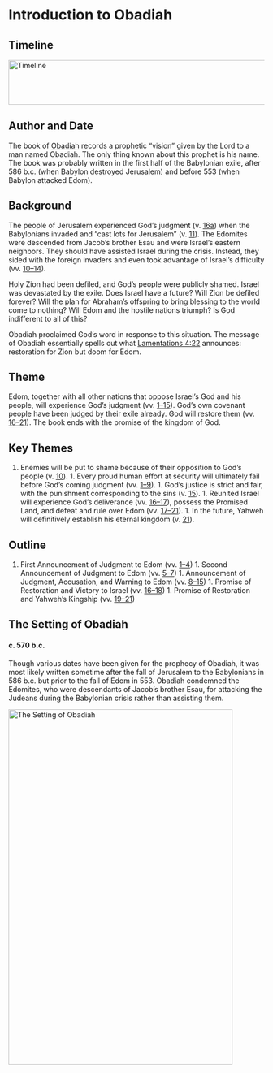 
# Introduction to Obadiah

## Timeline

 [ <img src="https:https://www.esv.org//static.esvmedia.orghttps://www.esv.org/media/esv-global-study-biblehttps://www.esv.org/images/mediumhttps://www.esv.org/chart_31_timeline.png" alt="Timeline" width="700" height="88"/> ](https:https://www.esv.org//static.esvmedia.orghttps://www.esv.org/media/esv-global-study-biblehttps://www.esv.org/images/big/chart_31_timeline.png) 

## Author and Date

The book of [Obadiah](https://www.esv.org/Obadiah+1%E2%80%9321/) records a prophetic “vision” given by the Lord to a man named Obadiah. The only thing known about this prophet is his name. The book was probably written in the first half of the Babylonian exile, after 586 b.c. (when Babylon destroyed Jerusalem) and before 553 (when Babylon attacked Edom).

## Background

The people of Jerusalem experienced God’s judgment (v. [16a](https://www.esv.org/Obadiah+16/)) when the Babylonians invaded and “cast lots for Jerusalem” (v. [11](https://www.esv.org/Obadiah+11/)). The Edomites were descended from Jacob’s brother Esau and were Israel’s eastern neighbors. They should have assisted Israel during the crisis. Instead, they sided with the foreign invaders and even took advantage of Israel’s difficulty (vv. [10–14](https://www.esv.org/Obadiah+10%E2%80%9314/)).

Holy Zion had been defiled, and God’s people were publicly shamed. Israel was devastated by the exile. Does Israel have a future? Will Zion be defiled forever? Will the plan for Abraham’s offspring to bring blessing to the world come to nothing? Will Edom and the hostile nations triumph? Is God indifferent to all of this?

Obadiah proclaimed God’s word in response to this situation. The message of Obadiah essentially spells out what [Lamentations 4:22](https://www.esv.org/Lamentations+4%3A22/) announces: restoration for Zion but doom for Edom.

## Theme

Edom, together with all other nations that oppose Israel’s God and his people, will experience God’s judgment (vv. [1–15](https://www.esv.org/Obadiah+1%E2%80%9315/)). God’s own covenant people have been judged by their exile already. God will restore them (vv. [16–21](https://www.esv.org/Obadiah+16%E2%80%9321/)). The book ends with the promise of the kingdom of God.

## Key Themes
1. Enemies will be put to shame because of their opposition to God’s people (v. [10](https://www.esv.org/Obadiah+10/)). 1. Every proud human effort at security will ultimately fail before God’s coming judgment (vv. [1–9](https://www.esv.org/Obadiah+1%E2%80%939/)). 1. God’s justice is strict and fair, with the punishment corresponding to the sins (v. [15](https://www.esv.org/Obadiah+15/)). 1. Reunited Israel will experience God’s deliverance (vv. [16–17](https://www.esv.org/Obadiah+16%E2%80%9317/)), possess the Promised Land, and defeat and rule over Edom (vv. [17–21](https://www.esv.org/Obadiah+17%E2%80%9321/)). 1. In the future, Yahweh will definitively establish his eternal kingdom (v. [21](https://www.esv.org/Obadiah+21/)). 
## Outline
1. First Announcement of Judgment to Edom (vv. [1–4](https://www.esv.org/Obadiah+1%E2%80%934/)) 1. Second Announcement of Judgment to Edom (vv. [5–7](https://www.esv.org/Obadiah+5%E2%80%937/)) 1. Announcement of Judgment, Accusation, and Warning to Edom (vv. [8–15](https://www.esv.org/Obadiah+8%E2%80%9315/)) 1. Promise of Restoration and Victory to Israel (vv. [16–18](https://www.esv.org/Obadiah+16%E2%80%9318/)) 1. Promise of Restoration and Yahweh’s Kingship (vv. [19–21](https://www.esv.org/Obadiah+19%E2%80%9321/)) 
## The Setting of Obadiah

#### c. 570 b.c.

Though various dates have been given for the prophecy of Obadiah, it was most likely written sometime after the fall of Jerusalem to the Babylonians in 586 b.c. but prior to the fall of Edom in 553. Obadiah condemned the Edomites, who were descendants of Jacob’s brother Esau, for attacking the Judeans during the Babylonian crisis rather than assisting them.

 [ <img src="https:https://www.esv.org//static.esvmedia.orghttps://www.esv.org/media/esv-global-study-biblehttps://www.esv.org/images/mediumhttps://www.esv.org/map_31_01.jpg" alt="The Setting of Obadiah" width="441" height="700"/> ](https:https://www.esv.org//static.esvmedia.orghttps://www.esv.org/media/esv-global-study-biblehttps://www.esv.org/images/big/map_31_01.jpg) 

